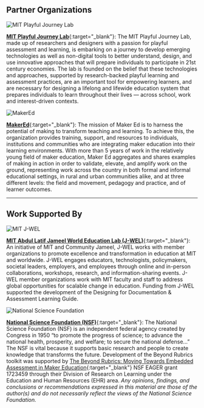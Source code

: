 ## Partner Organizations


![MIT Playful Journey Lab](https://playfulmit.github.io/beyond-rubrics/img/pjl-logo-w.png)

[**MIT Playful Journey Lab**](http://playful.mit.edu/){:target="_blank"}: The MIT Playful Journey Lab, made up of researchers and designers with a passion for playful assessment and learning, is embarking on a journey to develop emerging technologies as well as non-digital tools to better understand, design, and use innovative approaches that will prepare individuals to participate in 21st century economies. The lab is founded on the belief that these technologies and approaches, supported by research-backed playful learning and assessment practices, are an important tool for empowering learners, and are necessary for designing a lifelong and lifewide education system that prepares individuals to learn throughout their lives — across school, work and interest-driven contexts.


![MakerEd](https://playfulmit.github.io/beyond-rubrics/img/makered-logo-sm.png)

[**MakerEd**](http://www.makered.org){:target="_blank"}: The mission of Maker Ed is to harness the potential of making to transform teaching and learning. To achieve this, the organization provides training, support, and resources to individuals, institutions and communities who are integrating maker education into their learning environments. With more than 5 years of work in the relatively young field of maker education, Maker Ed aggregates and shares examples of making in action in order to validate, elevate, and amplify work on the ground, representing work across the country in both formal and informal educational settings, in rural and urban communities alike, and at three different levels: the field and movement, pedagogy and practice, and of learner outcomes.

***

## Work Supported By


![MIT J-WEL](https://playfulmit.github.io/beyond-rubrics/img/jwel-logo.png)

[**MIT Abdul Latif Jameel World Education Lab (J-WEL)**](https://jwel.mit.edu/){:target="_blank"}: An initiative of MIT and Community Jameel, J-WEL works with member organizations to promote excellence and transformation in education at MIT and worldwide. J-WEL engages educators, technologists, policymakers, societal leaders, employers, and employees through online and in-person collaborations, workshops, research, and information-sharing events. J-WEL member organizations work with MIT faculty and staff to address global opportunities for scalable change in education. Funding from J-WEL supported the development of the Designing for Documentation & Assessment Learning Guide.


![National Science Foundation](https://playfulmit.github.io/beyond-rubrics/img/nsf-logo.png)

[**National Science Foundation (NSF)**](https://nsf.gov/){:target="_blank"}: The National Science Foundation (NSF) is an independent federal agency created by Congress in 1950 “to promote the progress of science; to advance the national health, prosperity, and welfare; to secure the national defense…” The NSF is vital because it supports basic research and people to create knowledge that transforms the future. Development of the Beyond Rubrics toolkit was supported by [The Beyond Rubrics: Moving Towards Embedded Assessment in Maker Education](https://www.nsf.gov/awardsearch/showAward?AWD_ID=1723459&HistoricalAwards=false){:target="_blank"} NSF EAGER grant 1723459 through their Division of Research on Learning under the Education and Human Resources (EHR) area. *Any opinions, findings, and conclusions or recommendations expressed in this material are those of the author(s) and do not necessarily reflect the views of the National Science Foundation.*
